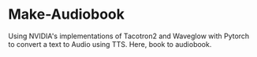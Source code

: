 # Make-Audiobook
Using NVIDIA's implementations of Tacotron2 and Waveglow with Pytorch to convert a text to Audio using TTS. Here, book to audiobook.
